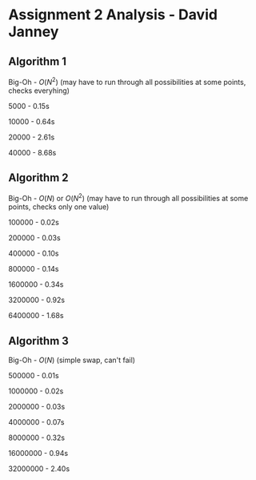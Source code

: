 # Assignment 2 Analysis - David Janney

## Algorithm 1

Big-Oh - $O(N^2)$ (may have to run through all possibilities at some points, checks everyhing)

5000 - 0.15s

10000 - 0.64s

20000 - 2.61s

40000 - 8.68s

## Algorithm 2

Big-Oh - $O(N)$ or $O(N^2)$ (may have to run through all possibilities at some points, checks only one value)

100000 - 0.02s

200000 - 0.03s

400000 - 0.10s

800000 - 0.14s

1600000 - 0.34s

3200000 - 0.92s

6400000 - 1.68s

## Algorithm 3

Big-Oh - $O(N)$ (simple swap, can't fail)

500000 - 0.01s

1000000 - 0.02s

2000000 - 0.03s

4000000 - 0.07s

8000000 - 0.32s

16000000 - 0.94s

32000000 - 2.40s
